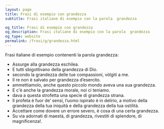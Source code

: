 ```yaml
---
layout: page
title: Frasi di esempio con grandezza 
subtitle: Frasi italiane di esempio con la parola  grandezza

og_title: Frasi di esempio con grandezza 
og_description: Frasi italiane di esempio con la parola  grandezza
og_type: website
permalink: /frasi/g/grandezza.html
---
```


Frasi italiane di esempio contenenti la parola grandezza:


- Assurge alla grandezza eschilea.
- E tutti sbigottivano della grandezza di Dio.
- secondo la grandezza delle tue compassioni, vòlgiti a me.
- Il re non è salvato per grandezza d’esercito.
- ammettiamolo, anche questo piccolo mondo aveva una sua grandezza.
- E c'è anche la grandezza morale, noi ci teniamo.
- dava a questa strofetta una specie di grandezza strana.
- Il profeta è fuor de’ sensi, l’uomo ispirato è in delirio, a motivo della grandezza della tua iniquità e della grandezza della tua ostilità.
- Accettare come dovere un errore severo, è cosa di una certa grandezza.
- Su via adornati di maestà, di grandezza, rivestiti di splendore, di magnificenza!.
